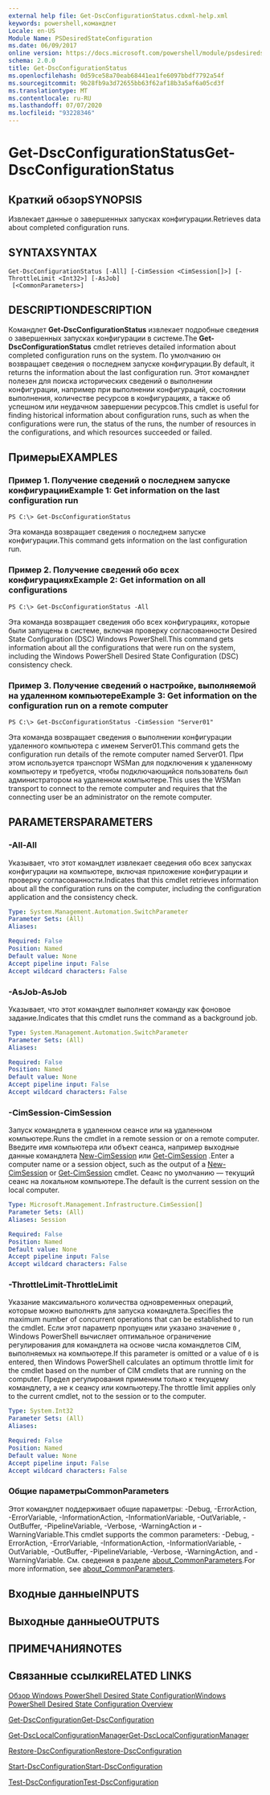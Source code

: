 ```yaml
---
external help file: Get-DscConfigurationStatus.cdxml-help.xml
keywords: powershell,командлет
Locale: en-US
Module Name: PSDesiredStateConfiguration
ms.date: 06/09/2017
online version: https://docs.microsoft.com/powershell/module/psdesiredstateconfiguration/get-dscconfigurationstatus?view=powershell-5.1&WT.mc_id=ps-gethelp
schema: 2.0.0
title: Get-DscConfigurationStatus
ms.openlocfilehash: 0d59ce58a70eab68441ea1fe6097bbdf7792a54f
ms.sourcegitcommit: 9b28fb9a3d72655bb63f62af18b3a5af6a05cd3f
ms.translationtype: MT
ms.contentlocale: ru-RU
ms.lasthandoff: 07/07/2020
ms.locfileid: "93228346"
---
```

# <span data-ttu-id="20458-103">Get-DscConfigurationStatus</span><span class="sxs-lookup"><span data-stu-id="20458-103">Get-DscConfigurationStatus</span></span>

## <span data-ttu-id="20458-104">Краткий обзор</span><span class="sxs-lookup"><span data-stu-id="20458-104">SYNOPSIS</span></span>
<span data-ttu-id="20458-105">Извлекает данные о завершенных запусках конфигурации.</span><span class="sxs-lookup"><span data-stu-id="20458-105">Retrieves data about completed configuration runs.</span></span>

## <span data-ttu-id="20458-106">SYNTAX</span><span class="sxs-lookup"><span data-stu-id="20458-106">SYNTAX</span></span>

```
Get-DscConfigurationStatus [-All] [-CimSession <CimSession[]>] [-ThrottleLimit <Int32>] [-AsJob]
 [<CommonParameters>]
```

## <span data-ttu-id="20458-107">DESCRIPTION</span><span class="sxs-lookup"><span data-stu-id="20458-107">DESCRIPTION</span></span>
<span data-ttu-id="20458-108">Командлет **Get-DscConfigurationStatus** извлекает подробные сведения о завершенных запусках конфигурации в системе.</span><span class="sxs-lookup"><span data-stu-id="20458-108">The **Get-DscConfigurationStatus** cmdlet retrieves detailed information about completed configuration runs on the system.</span></span>
<span data-ttu-id="20458-109">По умолчанию он возвращает сведения о последнем запуске конфигурации.</span><span class="sxs-lookup"><span data-stu-id="20458-109">By default, it returns the information about the last configuration run.</span></span>
<span data-ttu-id="20458-110">Этот командлет полезен для поиска исторических сведений о выполнении конфигурации, например при выполнении конфигураций, состоянии выполнения, количестве ресурсов в конфигурациях, а также об успешном или неудачном завершении ресурсов.</span><span class="sxs-lookup"><span data-stu-id="20458-110">This cmdlet is useful for finding historical information about configuration runs, such as when the configurations were run, the status of the runs, the number of resources in the configurations, and which resources succeeded or failed.</span></span>

## <span data-ttu-id="20458-111">Примеры</span><span class="sxs-lookup"><span data-stu-id="20458-111">EXAMPLES</span></span>

### <span data-ttu-id="20458-112">Пример 1. Получение сведений о последнем запуске конфигурации</span><span class="sxs-lookup"><span data-stu-id="20458-112">Example 1: Get information on the last configuration run</span></span>

```
PS C:\> Get-DscConfigurationStatus
```

<span data-ttu-id="20458-113">Эта команда возвращает сведения о последнем запуске конфигурации.</span><span class="sxs-lookup"><span data-stu-id="20458-113">This command gets information on the last configuration run.</span></span>

### <span data-ttu-id="20458-114">Пример 2. Получение сведений обо всех конфигурациях</span><span class="sxs-lookup"><span data-stu-id="20458-114">Example 2: Get information on all configurations</span></span>

```
PS C:\> Get-DscConfigurationStatus -All
```

<span data-ttu-id="20458-115">Эта команда возвращает сведения обо всех конфигурациях, которые были запущены в системе, включая проверку согласованности Desired State Configuration (DSC) Windows PowerShell.</span><span class="sxs-lookup"><span data-stu-id="20458-115">This command gets information about all the configurations that were run on the system, including the Windows PowerShell Desired State Configuration (DSC) consistency check.</span></span>

### <span data-ttu-id="20458-116">Пример 3. Получение сведений о настройке, выполняемой на удаленном компьютере</span><span class="sxs-lookup"><span data-stu-id="20458-116">Example 3: Get information on the configuration run on a remote computer</span></span>

```
PS C:\> Get-DscConfigurationStatus -CimSession "Server01"
```

<span data-ttu-id="20458-117">Эта команда возвращает сведения о выполнении конфигурации удаленного компьютера с именем Server01.</span><span class="sxs-lookup"><span data-stu-id="20458-117">This command gets the configuration run details of the remote computer named Server01.</span></span>
<span data-ttu-id="20458-118">При этом используется транспорт WSMan для подключения к удаленному компьютеру и требуется, чтобы подключающийся пользователь был администратором на удаленном компьютере.</span><span class="sxs-lookup"><span data-stu-id="20458-118">This uses the WSMan transport to connect to the remote computer and requires that the connecting user be an administrator on the remote computer.</span></span>

## <span data-ttu-id="20458-119">PARAMETERS</span><span class="sxs-lookup"><span data-stu-id="20458-119">PARAMETERS</span></span>

### <span data-ttu-id="20458-120">-All</span><span class="sxs-lookup"><span data-stu-id="20458-120">-All</span></span>
<span data-ttu-id="20458-121">Указывает, что этот командлет извлекает сведения обо всех запусках конфигурации на компьютере, включая приложение конфигурации и проверку согласованности.</span><span class="sxs-lookup"><span data-stu-id="20458-121">Indicates that this cmdlet retrieves information about all the configuration runs on the computer, including the configuration application and the consistency check.</span></span>

```yaml
Type: System.Management.Automation.SwitchParameter
Parameter Sets: (All)
Aliases:

Required: False
Position: Named
Default value: None
Accept pipeline input: False
Accept wildcard characters: False
```

### <span data-ttu-id="20458-122">-AsJob</span><span class="sxs-lookup"><span data-stu-id="20458-122">-AsJob</span></span>
<span data-ttu-id="20458-123">Указывает, что этот командлет выполняет команду как фоновое задание.</span><span class="sxs-lookup"><span data-stu-id="20458-123">Indicates that this cmdlet runs the command as a background job.</span></span>

```yaml
Type: System.Management.Automation.SwitchParameter
Parameter Sets: (All)
Aliases:

Required: False
Position: Named
Default value: None
Accept pipeline input: False
Accept wildcard characters: False
```

### <span data-ttu-id="20458-124">-CimSession</span><span class="sxs-lookup"><span data-stu-id="20458-124">-CimSession</span></span>
<span data-ttu-id="20458-125">Запуск командлета в удаленном сеансе или на удаленном компьютере.</span><span class="sxs-lookup"><span data-stu-id="20458-125">Runs the cmdlet in a remote session or on a remote computer.</span></span>
<span data-ttu-id="20458-126">Введите имя компьютера или объект сеанса, например выходные данные командлета [New-CimSession](/powershell/module/cimcmdlets/new-cimsession) или [Get-CimSession](/powershell/module/cimcmdlets/get-cimsession) .</span><span class="sxs-lookup"><span data-stu-id="20458-126">Enter a computer name or a session object, such as the output of a [New-CimSession](/powershell/module/cimcmdlets/new-cimsession) or [Get-CimSession](/powershell/module/cimcmdlets/get-cimsession) cmdlet.</span></span>
<span data-ttu-id="20458-127">Сеанс по умолчанию — текущий сеанс на локальном компьютере.</span><span class="sxs-lookup"><span data-stu-id="20458-127">The default is the current session on the local computer.</span></span>

```yaml
Type: Microsoft.Management.Infrastructure.CimSession[]
Parameter Sets: (All)
Aliases: Session

Required: False
Position: Named
Default value: None
Accept pipeline input: False
Accept wildcard characters: False
```

### <span data-ttu-id="20458-128">-ThrottleLimit</span><span class="sxs-lookup"><span data-stu-id="20458-128">-ThrottleLimit</span></span>
<span data-ttu-id="20458-129">Указание максимального количества одновременных операций, которые можно выполнять для запуска командлета.</span><span class="sxs-lookup"><span data-stu-id="20458-129">Specifies the maximum number of concurrent operations that can be established to run the cmdlet.</span></span>
<span data-ttu-id="20458-130">Если этот параметр пропущен или указано значение `0` , Windows PowerShell вычисляет оптимальное ограничение регулирования для командлета на основе числа командлетов CIM, выполняемых на компьютере.</span><span class="sxs-lookup"><span data-stu-id="20458-130">If this parameter is omitted or a value of `0` is entered, then Windows PowerShell calculates an optimum throttle limit for the cmdlet based on the number of CIM cmdlets that are running on the computer.</span></span>
<span data-ttu-id="20458-131">Предел регулирования применим только к текущему командлету, а не к сеансу или компьютеру.</span><span class="sxs-lookup"><span data-stu-id="20458-131">The throttle limit applies only to the current cmdlet, not to the session or to the computer.</span></span>

```yaml
Type: System.Int32
Parameter Sets: (All)
Aliases:

Required: False
Position: Named
Default value: None
Accept pipeline input: False
Accept wildcard characters: False
```

### <span data-ttu-id="20458-132">Общие параметры</span><span class="sxs-lookup"><span data-stu-id="20458-132">CommonParameters</span></span>
<span data-ttu-id="20458-133">Этот командлет поддерживает общие параметры: -Debug, -ErrorAction, -ErrorVariable, -InformationAction, -InformationVariable, -OutVariable, -OutBuffer, -PipelineVariable, -Verbose, -WarningAction и -WarningVariable.</span><span class="sxs-lookup"><span data-stu-id="20458-133">This cmdlet supports the common parameters: -Debug, -ErrorAction, -ErrorVariable, -InformationAction, -InformationVariable, -OutVariable, -OutBuffer, -PipelineVariable, -Verbose, -WarningAction, and -WarningVariable.</span></span> <span data-ttu-id="20458-134">См. сведения в разделе [about_CommonParameters](https://go.microsoft.com/fwlink/?LinkID=113216).</span><span class="sxs-lookup"><span data-stu-id="20458-134">For more information, see [about_CommonParameters](https://go.microsoft.com/fwlink/?LinkID=113216).</span></span>

## <span data-ttu-id="20458-135">Входные данные</span><span class="sxs-lookup"><span data-stu-id="20458-135">INPUTS</span></span>

## <span data-ttu-id="20458-136">Выходные данные</span><span class="sxs-lookup"><span data-stu-id="20458-136">OUTPUTS</span></span>

## <span data-ttu-id="20458-137">ПРИМЕЧАНИЯ</span><span class="sxs-lookup"><span data-stu-id="20458-137">NOTES</span></span>

## <span data-ttu-id="20458-138">Связанные ссылки</span><span class="sxs-lookup"><span data-stu-id="20458-138">RELATED LINKS</span></span>

[<span data-ttu-id="20458-139">Обзор Windows PowerShell Desired State Configuration</span><span class="sxs-lookup"><span data-stu-id="20458-139">Windows PowerShell Desired State Configuration Overview</span></span>](/powershell/scripting/dsc/overview/dscforengineers)

[<span data-ttu-id="20458-140">Get-DscConfiguration</span><span class="sxs-lookup"><span data-stu-id="20458-140">Get-DscConfiguration</span></span>](Get-DscConfiguration.md)

[<span data-ttu-id="20458-141">Get-DscLocalConfigurationManager</span><span class="sxs-lookup"><span data-stu-id="20458-141">Get-DscLocalConfigurationManager</span></span>](Get-DscLocalConfigurationManager.md)

[<span data-ttu-id="20458-142">Restore-DscConfiguration</span><span class="sxs-lookup"><span data-stu-id="20458-142">Restore-DscConfiguration</span></span>](Restore-DscConfiguration.md)

[<span data-ttu-id="20458-143">Start-DscConfiguration</span><span class="sxs-lookup"><span data-stu-id="20458-143">Start-DscConfiguration</span></span>](Start-DscConfiguration.md)

[<span data-ttu-id="20458-144">Test-DscConfiguration</span><span class="sxs-lookup"><span data-stu-id="20458-144">Test-DscConfiguration</span></span>](Test-DscConfiguration.md)
